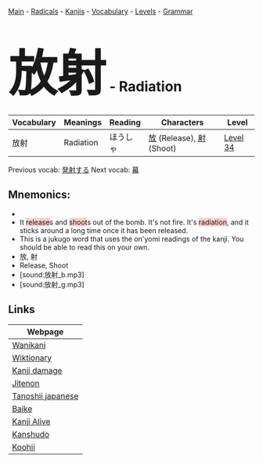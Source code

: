<style> bigfont {font-size: 100px}</style>
[Main](../README.md) -
[Radicals](../radicals.md) -
[Kanjis](../kanjis.md) -
[Vocabulary](../vocabulary.md) -
[Levels](../levels.md) -
[Grammar](../grammar.md)
# <bigfont> 放射</bigfont> - Radiation 

| Vocabulary | Meanings | Reading | Characters | Level |
| --- | --- | --- | --- | --- |
| 放射 | Radiation | ほうしゃ |  [放](../kanjis/放.md) (Release), [射](../kanjis/射.md) (Shoot) | [Level 34](../levels/wk_level34.md) |

Previous vocab: [発射する](発射する.md) Next vocab: [幕](幕.md) 

## Mnemonics:

* 
* It <span style="background-color:#ffcccb"> release</span>s and <span style="background-color:#ffcccb"> shoot</span>s out of the bomb. It's not fire. It's <span style="background-color:#ffcccb"> radiation</span>, and it sticks around a long time once it has been released.
* This is a jukugo word that uses the on'yomi readings of the kanji. You should be able to read this on your own.
* 放, 射
* Release, Shoot
* [sound:放射_b.mp3]
* [sound:放射_g.mp3]


## Links 

| Webpage |
| --- |
| [Wanikani          ](https://www.wanikani.com/kanji/放射) |
| [Wiktionary        ](https://en.wiktionary.org/wiki/放射) |
| [Kanji damage      ](http://www.kanjidamage.com/kanji/search?utf8=✓&q=放射) |
| [Jitenon           ](https://jitenon.com/kanji/放射) |
| [Tanoshii japanese ](https://www.tanoshiijapanese.com/dictionary/kanji.cfm?k=放射) |
| [Baike             ](https://baike.baidu.com/item/放射) |
| [Kanji Alive       ](https://app.kanjialive.com/放射) |
| [Kanshudo          ](https://www.kanshudo.com/searchmn?q=放射) |
| [Koohii            ](https://kanji.koohii.com/study/kanji/放射) |
